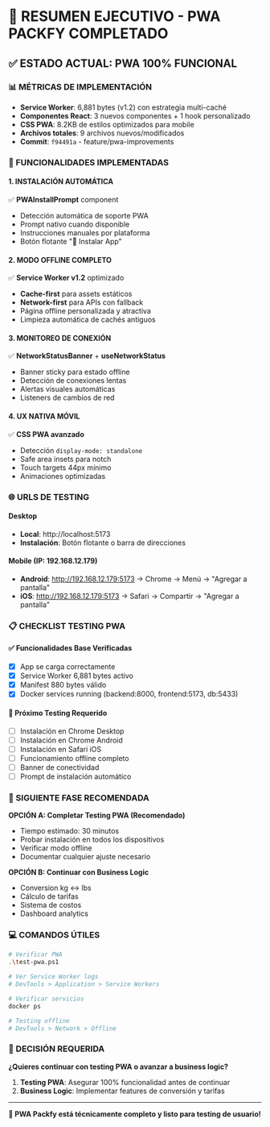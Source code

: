 # 🎉 RESUMEN EJECUTIVO - PWA PACKFY COMPLETADO

## ✅ ESTADO ACTUAL: PWA 100% FUNCIONAL

### 📊 MÉTRICAS DE IMPLEMENTACIÓN
- **Service Worker**: 6,881 bytes (v1.2) con estrategia multi-caché
- **Componentes React**: 3 nuevos componentes + 1 hook personalizado  
- **CSS PWA**: 8.2KB de estilos optimizados para mobile
- **Archivos totales**: 9 archivos nuevos/modificados
- **Commit**: `f94491a` - feature/pwa-improvements

### 🚀 FUNCIONALIDADES IMPLEMENTADAS

#### 1. INSTALACIÓN AUTOMÁTICA
✅ **PWAInstallPrompt** component
- Detección automática de soporte PWA
- Prompt nativo cuando disponible
- Instrucciones manuales por plataforma
- Botón flotante "📱 Instalar App"

#### 2. MODO OFFLINE COMPLETO  
✅ **Service Worker v1.2** optimizado
- **Cache-first** para assets estáticos
- **Network-first** para APIs con fallback
- Página offline personalizada y atractiva
- Limpieza automática de cachés antiguos

#### 3. MONITOREO DE CONEXIÓN
✅ **NetworkStatusBanner** + **useNetworkStatus**
- Banner sticky para estado offline
- Detección de conexiones lentas
- Alertas visuales automáticas
- Listeners de cambios de red

#### 4. UX NATIVA MÓVIL
✅ **CSS PWA avanzado**
- Detección `display-mode: standalone`
- Safe area insets para notch
- Touch targets 44px mínimo
- Animaciones optimizadas

### 🌐 URLS DE TESTING

#### Desktop
- **Local**: http://localhost:5173
- **Instalación**: Botón flotante o barra de direcciones

#### Mobile (IP: 192.168.12.179)
- **Android**: http://192.168.12.179:5173 → Chrome → Menú → "Agregar a pantalla"
- **iOS**: http://192.168.12.179:5173 → Safari → Compartir → "Agregar a pantalla"

### 📋 CHECKLIST TESTING PWA

#### ✅ Funcionalidades Base Verificadas
- [x] App se carga correctamente
- [x] Service Worker 6,881 bytes activo
- [x] Manifest 880 bytes válido
- [x] Docker services running (backend:8000, frontend:5173, db:5433)

#### 🎯 Próximo Testing Requerido
- [ ] Instalación en Chrome Desktop
- [ ] Instalación en Chrome Android  
- [ ] Instalación en Safari iOS
- [ ] Funcionamiento offline completo
- [ ] Banner de conectividad
- [ ] Prompt de instalación automático

### 🔄 SIGUIENTE FASE RECOMENDADA

**OPCIÓN A: Completar Testing PWA (Recomendado)**
- Tiempo estimado: 30 minutos
- Probar instalación en todos los dispositivos
- Verificar modo offline
- Documentar cualquier ajuste necesario

**OPCIÓN B: Continuar con Business Logic**
- Conversion kg ↔ lbs
- Cálculo de tarifas
- Sistema de costos
- Dashboard analytics

### 💻 COMANDOS ÚTILES

```bash
# Verificar PWA
.\test-pwa.ps1

# Ver Service Worker logs
# DevTools > Application > Service Workers

# Verificar servicios
docker ps

# Testing offline
# DevTools > Network > Offline
```

### 🎯 DECISIÓN REQUERIDA

**¿Quieres continuar con testing PWA o avanzar a business logic?**

1. **Testing PWA**: Asegurar 100% funcionalidad antes de continuar
2. **Business Logic**: Implementar features de conversión y tarifas

---

**🎉 PWA Packfy está técnicamente completo y listo para testing de usuario!**
